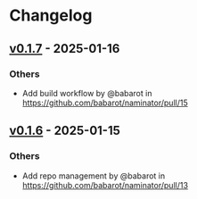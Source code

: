 # Changelog

## [v0.1.7](https://github.com/babarot/naminator/compare/v0.1.6...v0.1.7) - 2025-01-16
### Others
- Add build workflow by @babarot in https://github.com/babarot/naminator/pull/15

## [v0.1.6](https://github.com/babarot/naminator/compare/v0.1.5...v0.1.6) - 2025-01-15
### Others
- Add repo management by @babarot in https://github.com/babarot/naminator/pull/13
